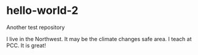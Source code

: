 # hello-world-2
Another test repository

I live in the Northwest. It may be the climate changes safe area.
I teach at PCC. It is great!
